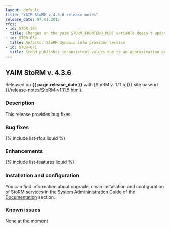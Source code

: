```yaml
---
layout: default
title: "YAIM StoRM v.4.3.6 release notes"
release_date: 07.01.2015
rfcs:
- id: STOR-394
  title: Changes on the yaim STORM_FRONTEND_PORT variable doesn't update Frontend's configuration file
- id: STOR-654
  title: Refactor StoRM dynamic info provider service
- id: STOR-671
  title: StoRM publishes inconsistent values due to an approximation problem
---
```


## YAIM StoRM v. 4.3.6

Released on **{{ page.release_date }}** with [StoRM v. 1.11.5]({{ site.baseurl }}/release-notes/StoRM-v1.11.5.html).

### Description

This release provides bug fixes.

### Bug fixes

{% include list-rfcs.liquid %}

### Enhancements

{% include list-features.liquid %}

### Installation and configuration

You can find information about upgrade, clean installation and configuration of StoRM services in the [System Admininistration Guide][storm-sysadmin-guide] of the [Documentation][storm-documentation] section.

### Known issues

None at the moment

[storm-documentation]: {{site.baseurl}}/documentation.html
[storm-sysadmin-guide]: {{site.baseurl}}/documentation/sysadmin-guide/1.11.5
